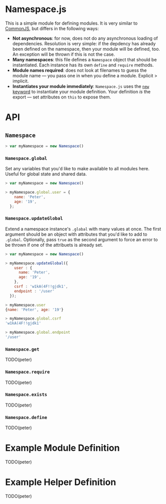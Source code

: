 # Namespace.js

This is a simple module for defining modules. It is very similar to [CommonJS](http://requirejs.org/docs/commonjs.html),
but differs in the following ways:

* **Not asynchronous**: for now, does not do any asynchronous loading of
  dependencies. Resolution is very simple: if the depdency has already been
  defined on the namespace, then your module will be defined, too. An exception
  will be thrown if this is not the case.
* **Many namespaces**: this file defines a `Namespace` object that should be
  instantiated.  Each instance has its own `define` and `require` methods.
* **Module names required**: does not look at filenames to guess the module
  name — you pass one in when you define a module. Explicit > implicit.
* **Instantiates your module immediately**: `Namespace.js` uses the [`new`
  keyword](https://developer.mozilla.org/en-US/docs/JavaScript/Reference/Operators/new)
  to instantiate your module definition. Your definition *is* the export — set
  attributes on `this` to expose them.

# API
## `Namespace`
```javascript
> var myNamespace = new Namespace()
```

### `Namespace.global`
Set any variables that you'd like to make available to all modules here. Useful
for global state and shared data. 

```javascript
> var myNamespace = new Namespace()

> myNamespace.global.user = {
    name: 'Peter',
    age: '19',
  };
```

### `Namespace.updateGlobal`
Extend a namespace instance's `.global` with many values at once. The first
argument should be an object with attributes that you'd like to add to
`.global`. Optionally, pass `true` as the second argument to force an error to
be thrown if one of the attribuets is already set.

```javascript
> var myNamespace = new Namespace()

> myNamespace.updateGlobal({
    user : {
      name: 'Peter',
      age: '19',
    },
    csrf : 'w1kA(4F!!gjdk1',
    endpoint : '/user'
  });

> myNamespace.user
{name: 'Peter', age: '19'}

> myNamespace.global.csrf
'w1kA(4F!!gjdk1'

> myNamespace.global.endpoint
'/user'
```

### `Namespace.get`
TODO(peter)

### `Namespace.require`
TODO(peter)

### `Namespace.exists`
TODO(peter)

### `Namespace.define`
TODO(peter)

# Example Module Definition
TODO(peter)

# Example Helper Definition
TODO(peter)
